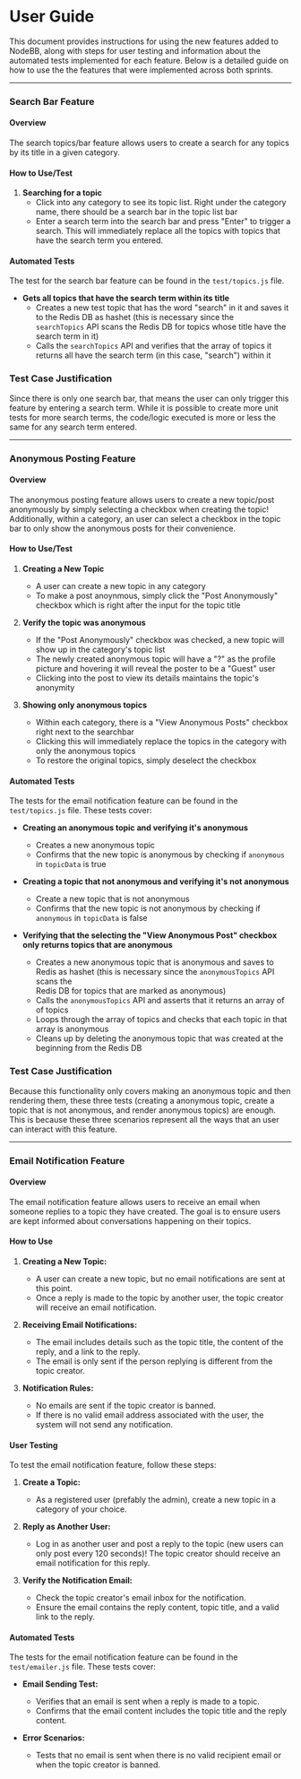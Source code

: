 # User Guide

This document provides instructions for using the new features added to NodeBB, along with steps for user testing and information about the automated tests implemented for each feature. Below is a detailed guide on how to use the the features that were implemented across both sprints.

---

### Search Bar Feature

#### Overview
The search topics/bar feature allows users to create a search for any topics by its title in a given category.

#### How to Use/Test

1. **Searching for a topic**
   - Click into any category to see its topic list. Right under the category name, there should be a search bar in the topic list bar
   - Enter a search term into the search bar and press "Enter" to trigger a search. This will immediately replace all the topics with topics that      have the search term you entered.
  
#### Automated Tests

The test for the search bar feature can be found in the `test/topics.js` file.

- **Gets all topics that have the search term within its title**
   - Creates a new test topic that has the word "search" in it and saves it to the Redis DB as hashet (this is necessary since the    
     `searchTopics` API scans the  Redis DB for topics whose title have the search term in it)
   - Calls the `searchTopics` API and verifies that the array of topics it returns all have the search term (in this case, "search") within it

### Test Case Justification

Since there is only one search bar, that means the user can only trigger this feature by entering a search term. While it is possible to create more unit tests for more search terms, the code/logic executed is more or less the same for any search term entered.

---

### Anonymous Posting Feature

#### Overview
The anonymous posting feature allows users to create a new topic/post anonymously by simply selecting a checkbox when creating the topic! Additionally, within a category, an user can select a checkbox in the topic bar to only show the anonymous posts for their convenience.

#### How to Use/Test

1. **Creating a New Topic**
   - A user can create a new topic in any category
   - To make a post anoynmous, simply click the "Post Anonymously" checkbox which is right after the input for the topic title

2. **Verify the topic was anonymous**
   - If the "Post Anonymously" checkbox was checked, a new topic will show up in the category's topic list
   - The newly created anonymous topic will have a "?" as the profile picture and hovering it will reveal the poster to be a "Guest" user
   - Clicking into the post to view its details maintains the topic's anonymity
     
3. **Showing only anonymous topics**
   - Within each category, there is a "View Anonymous Posts" checkbox right next to the searchbar
   - Clicking this will immediately replace the topics in the category with only the anonymous topics
   - To restore the original topics, simply deselect the checkbox
  
#### Automated Tests

The tests for the email notification feature can be found in the `test/topics.js` file. These tests cover:

- **Creating an anonymous topic and verifying it's anonymous**
   - Creates a new anonymous topic 
   - Confirms that the new topic is anonymous by checking if `anonymous` in `topicData` is true

- **Creating a topic that not anonymous and verifying it's not anonymous**
   - Create a new topic that is not anonymous
   - Confirms that the new topic is not anonymous by checking if `anonymous` in `topicData` is false

- **Verifying that the selecting the "View Anonymous Post" checkbox only returns topics that are anonymous**
   - Creates a new anonymous topic that is anonymous and saves to Redis as hashet (this is necessary since the `anonymousTopics` API scans the    
     Redis DB for topics that are marked as anonymous)
   - Calls the `anonymousTopics` API and asserts that it returns an array of of topics
   - Loops through the array of topics and checks that each topic in that array is anonymous
   - Cleans up by deleting the anonymous topic that was created at the beginning from the Redis DB

### Test Case Justification

Because this functionality only covers making an anonymous topic and then rendering them, these three tests (creating a anonymous topic, create a topic that is not anonymous, and render anonymous topics) are enough. This is because these three scenarios represent all the ways that an user can interact with this feature.

---

### Email Notification Feature

#### Overview
The email notification feature allows users to receive an email when someone replies to a topic they have created. The goal is to ensure users are kept informed about conversations happening on their topics.

#### How to Use

1. **Creating a New Topic:**
   - A user can create a new topic, but no email notifications are sent at this point.
   - Once a reply is made to the topic by another user, the topic creator will receive an email notification.

2. **Receiving Email Notifications:**
   - The email includes details such as the topic title, the content of the reply, and a link to the reply.
   - The email is only sent if the person replying is different from the topic creator.

3. **Notification Rules:**
   - No emails are sent if the topic creator is banned.
   - If there is no valid email address associated with the user, the system will not send any notification.

#### User Testing

To test the email notification feature, follow these steps:

1. **Create a Topic:**
   - As a registered user (prefably the admin), create a new topic in a category of your choice.

2. **Reply as Another User:**
   - Log in as another user and post a reply to the topic (new users can only post every 120 seconds)! The topic creator should receive an email 
     notification for this reply.

3. **Verify the Notification Email:**
   - Check the topic creator's email inbox for the notification.
   - Ensure the email contains the reply content, topic title, and a valid link to the reply.

#### Automated Tests

The tests for the email notification feature can be found in the `test/emailer.js` file. These tests cover:

- **Email Sending Test:**
   - Verifies that an email is sent when a reply is made to a topic.
   - Confirms that the email content includes the topic title and the reply content.

- **Error Scenarios:**
   - Tests that no email is sent when there is no valid recipient email or when the topic creator is banned.


